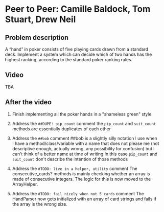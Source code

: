# Peer to Peer: Camille Baldock, Tom Stuart, Drew Neil 

## Problem description

A “hand” in poker consists of five playing cards drawn from a standard deck. Implement a system which can decide which of two hands has the highest ranking, according to the standard poker ranking rules.

## Video

TBA

## After the video

1) Finish implementing all the poker hands
in a "shameless green" style

2) Address the ```##DUPE! pip_count``` comment
the ```pip_count``` and ```suit_count``` methods are essentially duplicates of each other

3) Address the ```##bob``` comment
##bob is a slightly silly notation I use when I have a method/class/variable with a name that does not please me (not descriptive enough, actually wrong, any possibility for confusion) but I can't think of a better name at time of writing
In this case ```pip_count``` and ```suit_count``` don't describe the intention of those methods

4) Address the ```#TODO: live in a helper, utility``` comment
The consecutive_cards? methods is mainly checking whether an array is made of consecutive integers. The logic for this is now moved to the ArrayHelper. 

5) Address the ```#TODO: fail nicely when not 5 cards``` comment
The HandParser now gets initialized with an array of card strings and fails if the array is the wrong size.
